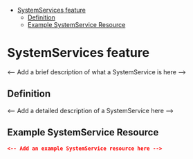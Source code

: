 <!-- START doctoc generated TOC please keep comment here to allow auto update -->
<!-- DON'T EDIT THIS SECTION, INSTEAD RE-RUN doctoc TO UPDATE -->

- [SystemServices feature](#systemservices-feature)
  - [Definition](#definition)
  - [Example SystemService Resource](#example-systemservice-resource)

<!-- END doctoc generated TOC please keep comment here to allow auto update -->

# SystemServices feature

<-- Add a brief description of what a SystemService is here -->

## Definition

<-- Add a detailed description of a SystemService here -->

## Example SystemService Resource

```json
<-- Add an example SystemService resource here -->
```
